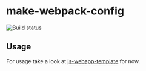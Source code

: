 # make-webpack-config

![Build status](https://github.com/faergeek/make-webpack-config/actions/workflows/main.yml/badge.svg)

## Usage

For usage take a look at [js-webapp-template](https://github.com/faergeek/js-webapp-template) for now.
